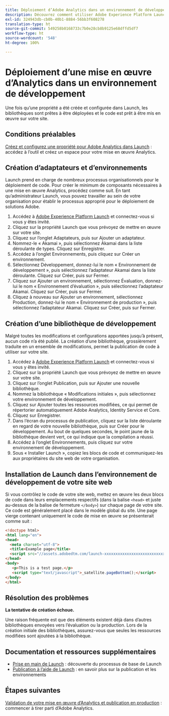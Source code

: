 ```yaml
---
title: Déploiement d’Adobe Analytics dans un environnement de développement
description: Découvrez comment utiliser Adobe Experience Platform Launch pour déployer Adobe Analytics dans votre environnement de développement.
exl-id: 324943db-cb0b-40b1-8884-56bb3f608278
translation-type: ht
source-git-commit: 549258b0168733c7b0e28cb8b9125e68dffd5df7
workflow-type: ht
source-wordcount: '548'
ht-degree: 100%

---
```


# Déploiement d’une mise en œuvre d’Analytics dans un environnement de développement

Une fois qu’une propriété a été créée et configurée dans Launch, les bibliothèques sont prêtes à être déployées et le code est prêt à être mis en œuvre sur votre site.

## Conditions préalables

[Créez et configurez une propriété pour Adobe Analytics dans Launch](create-analytics-property.md) : accédez à l’outil et créez un espace pour votre mise en œuvre Analytics.

## Création d’adaptateurs et d’environnements

Launch prend en charge de nombreux processus organisationnels pour le déploiement de code. Pour créer le minimum de composants nécessaires à une mise en œuvre Analytics, procédez comme suit. En tant qu’administrateur Launch, vous pouvez travailler au sein de votre organisation pour établir le processus approprié pour le déploiement de solutions Adobe.

1. Accédez à [Adobe Experience Platform Launch](https://launch.adobe.com) et connectez-vous si vous y êtes invité.
2. Cliquez sur la propriété Launch que vous prévoyez de mettre en œuvre sur votre site.
3. Cliquez sur l’onglet Adaptateurs, puis sur Ajouter un adaptateur.
4. Nommez-le « Akamai », puis sélectionnez Akamai dans la liste déroulante de types. Cliquez sur Enregistrer.
5. Accédez à l’onglet Environnements, puis cliquez sur Créer un environnement.
6. Sélectionnez Développement, donnez-lui le nom « Environnement de développement », puis sélectionnez l’adaptateur Akamai dans la liste déroulante. Cliquez sur Créer, puis sur Fermer.
7. Cliquez sur Ajouter un environnement, sélectionnez Évaluation, donnez-lui le nom « Environnement d’évaluation », puis sélectionnez l’adaptateur Akamai. Cliquez sur Créer, puis sur Fermer.
8. Cliquez à nouveau sur Ajouter un environnement, sélectionnez Production, donnez-lui le nom « Environnement de production », puis sélectionnez l’adaptateur Akamai. Cliquez sur Créer, puis sur Fermer.

## Création d’une bibliothèque de développement

Malgré toutes les modifications et configurations apportées jusqu’à présent, aucun code n’a été publié. La création d’une bibliothèque, grossièrement traduite en un ensemble de modifications, permet la publication de code à utiliser sur votre site.

1. Accédez à [Adobe Experience Platform Launch](https://launch.adobe.com) et connectez-vous si vous y êtes invité.
2. Cliquez sur la propriété Launch que vous prévoyez de mettre en œuvre sur votre site.
3. Cliquez sur l’onglet Publication, puis sur Ajouter une nouvelle bibliothèque.
4. Nommez la bibliothèque « Modifications initiales », puis sélectionnez votre environnement de développement.
5. Cliquez sur Ajouter toutes les ressources modifiées, ce qui permet de répertorier automatiquement Adobe Analytics, Identity Service et Core.
6. Cliquez sur Enregistrer.
7. Dans l’écran du processus de publication, cliquez sur la liste déroulante en regard de votre nouvelle bibliothèque, puis sur Créer pour le développement. Au bout de quelques secondes, le point jaune de la bibliothèque devient vert, ce qui indique que la compilation a réussi.
8. Accédez à l’onglet Environnements, puis cliquez sur votre environnement de développement.
9. Sous « Installer Launch », copiez les blocs de code et communiquez-les aux propriétaires du site web de votre organisation.

## Installation de Launch dans l’environnement de développement de votre site web

Si vous contrôlez le code de votre site web, mettez en œuvre les deux blocs de code dans leurs emplacements respectifs (dans la balise `<head>` et juste au-dessus de la balise de fermeture `</body>`) sur chaque page de votre site. Ce code est généralement placé dans le modèle global du site. Une page vierge contenant uniquement le code de mise en œuvre se présenterait comme suit :

```html
<!doctype html>
<html lang="en">
<head>
  <meta charset="utf-8">
  <title>Example page</title>
  <script src="//assets.adobedtm.com/launch-xxxxxxxxxxxxxxxxxxxxxxxxxxxxxxxxxx-development.min.js"></script>
</head>
<body>
   <p>This is a test page.</p>
   <script type="text/javascript">_satellite.pageBottom();</script>
</body>
</html>
```

## Résolution des problèmes

**La tentative de création échoue.**

Une raison fréquente est que des éléments existent déjà dans d’autres bibliothèques envoyées vers l’évaluation ou la production. Lors de la création initiale des bibliothèques, assurez-vous que seules les ressources modifiées sont ajoutées à la bibliothèque.

## Documentation et ressources supplémentaires

- [Prise en main de Launch](https://docs.adobe.com/content/help/fr-FR/launch/using/intro/get-started/quick-start.html) : découverte du processus de base de Launch
- [Publication à l’aide de Launch](https://docs.adobe.com/content/help/fr-FR/launch/using/reference/publish/overview.html) : en savoir plus sur la publication et les environnements

## Étapes suivantes

[Validation de votre mise en œuvre d’Analytics et publication en production](validate-publish-prod.md) : commencer à tirer parti d’Adobe Analytics.
